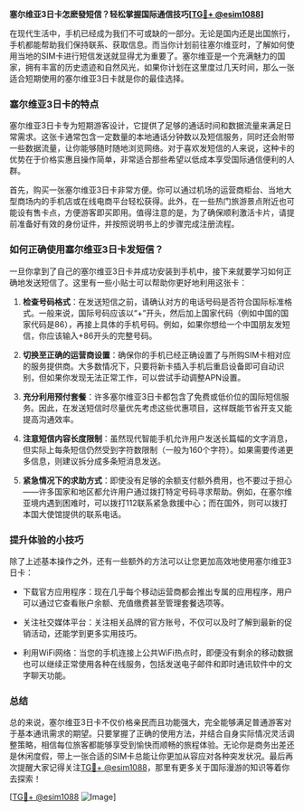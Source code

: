 **塞尔维亚3日卡怎麽發短信？轻松掌握国际通信技巧[[TG💪+ @esim1088](https://t.me/s/esim1088)]**

在现代生活中，手机已经成为我们不可或缺的一部分。无论是国内还是出国旅行，手机都能帮助我们保持联系、获取信息。而当你计划前往塞尔维亚时，了解如何使用当地的SIM卡进行短信发送就显得尤为重要了。塞尔维亚是一个充满魅力的国家，拥有丰富的历史遗迹和自然风光，如果你计划在这里度过几天时间，那么一张适合短期使用的塞尔维亚3日卡就是你的最佳选择。

### 塞尔维亚3日卡的特点

塞尔维亚3日卡专为短期游客设计，它提供了足够的通话时间和数据流量来满足日常需求。这张卡通常包含一定数量的本地通话分钟数以及短信服务，同时还会附带一些数据流量，让你能够随时随地浏览网络。对于喜欢发短信的人来说，这种卡的优势在于价格实惠且操作简单，非常适合那些希望以低成本享受国际通信便利的人群。

首先，购买一张塞尔维亚3日卡非常方便。你可以通过机场的运营商柜台、当地大型商场内的手机店或在线电商平台轻松获得。此外，在一些热门旅游景点附近也可能设有售卡点，方便游客即买即用。值得注意的是，为了确保顺利激活卡片，请提前准备好有效的身份证件，并按照说明书上的步骤完成注册流程。

### 如何正确使用塞尔维亚3日卡发短信？

一旦你拿到了自己的塞尔维亚3日卡并成功安装到手机中，接下来就要学习如何正确地发送短信了。这里有一些小贴士可以帮助你更好地利用这张卡：

1. **检查号码格式**：在发送短信之前，请确认对方的电话号码是否符合国际标准格式。一般来说，国际号码应该以“+”开头，然后加上国家代码（例如中国的国家代码是86），再接上具体的手机号码。例如，如果你想给一个中国朋友发短信，你应该输入+86开头的完整号码。

2. **切换至正确的运营商设置**：确保你的手机已经正确设置了与所购SIM卡相对应的服务提供商。大多数情况下，只要将新卡插入手机后重启设备即可自动识别，但如果你发现无法正常工作，可以尝试手动调整APN设置。

3. **充分利用预付套餐**：许多塞尔维亚3日卡都包含了免费或低价位的国际短信服务。因此，在发送短信时尽量优先考虑这些优惠项目，这样既能节省开支又能提高沟通效率。

4. **注意短信内容长度限制**：虽然现代智能手机允许用户发送长篇幅的文字消息，但实际上每条短信仍然受到字符数限制（一般为160个字符）。如果需要传递更多信息，则建议拆分成多条短消息发送。

5. **紧急情况下的求助方式**：即使没有足够的余额支付额外费用，也不要过于担心——许多国家和地区都允许用户通过拨打特定号码寻求帮助。例如，在塞尔维亚境内遇到困难时，可以拨打112联系紧急救援中心；而在国外，则可以拨打本国大使馆提供的联系电话。

### 提升体验的小技巧

除了上述基本操作之外，还有一些额外的方法可以让您更加高效地使用塞尔维亚3日卡：

- 下载官方应用程序：现在几乎每个移动运营商都会推出专属的应用程序，用户可以通过它查看账户余额、充值缴费甚至管理套餐选项等。
  
- 关注社交媒体平台：关注相关品牌的官方账号，不仅可以及时了解到最新的促销活动，还能学到更多实用技巧。
  
- 利用WiFi网络：当您的手机连接上公共WiFi热点时，即便没有剩余的移动数据也可以继续正常使用各种在线服务，包括发送电子邮件和即时通讯软件中的文字聊天功能。

### 总结

总的来说，塞尔维亚3日卡不仅价格亲民而且功能强大，完全能够满足普通游客对于基本通讯需求的期望。只要掌握了正确的使用方法，并结合自身实际情况灵活调整策略，相信每位旅客都能够享受到愉快而顺畅的旅程体验。无论你是商务出差还是休闲度假，带上一张合适的SIM卡总能让你更加从容应对各种突发状况。最后再次提醒大家记得关注[TG💪+ @esim1088](https://t.me/s/esim1088)，那里有更多关于国际漫游的知识等着你去探索！

[[TG💪+ @esim1088](https://t.me/s/esim1088) ![Image](https://i.postimg.cc/4NQfJmqS/Snipaste-2025-05-13-00-14-12.png)]